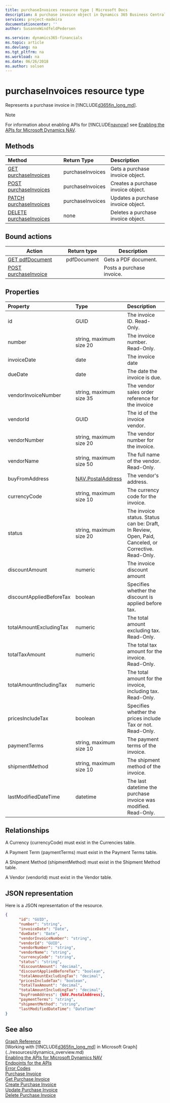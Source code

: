 ```yaml
---
title: purchaseInvoices resource type | Microsoft Docs
description: A purchase invoice object in Dynamics 365 Business Central.
services: project-madeira
documentationcenter: ''
author: SusanneWindfeldPedersen

ms.service: dynamics365-financials
ms.topic: article
ms.devlang: na
ms.tgt_pltfrm: na
ms.workload: na
ms.date: 06/26/2018
ms.author: solsen
---
```


# purchaseInvoices resource type
Represents a purchase invoice in [!INCLUDE[d365fin_long_md](../../includes/d365fin_long_md.md)]. 

> [!NOTE]  
> For information about enabling APIs for [!INCLUDE[navnow](../../includes/navnow_md.md)] see [Enabling the APIs for Microsoft Dynamics NAV](../../enabling-apis-for-dynamics-nav.md).

## Methods

| Method                                                             | Return Type    |Description                     |
|:-------------------------------------------------------------------|:---------------|:-------------------------------|
|[GET purchaseInvoices](../api/dynamics_purchaseinvoice_get.md)      |purchaseInvoices|Gets a purchase invoice object.|
|[POST purchaseInvoices](../api/dynamics_create_purchaseinvoice.md)  |purchaseInvoices|Creates a purchase invoice object.|
|[PATCH purchaseInvoices](../api/dynamics_purchaseinvoice_update.md) |purchaseInvoices|Updates a purchase invoice object.|
|[DELETE purchaseInvoices](../api/dynamics_purchaseinvoice_delete.md)|none            |Deletes a purchase invoice object.|

## Bound actions

|Action          |Return type   |Description         |
|----------------|--------------|--------------------|
|[GET pdfDocument](../api/dynamics_purchaseinvoice_pdfdocument.md)|pdfDocument|Gets a PDF document.|
|[POST purchaseInvoice](../api/dynamics_purchaseinvoice_post.md)||Posts a purchase invoice.|

## Properties
| Property	            | Type	            |Description                                                |
|:----------------------|:----------------------|:----------------------------------------------------------|
|id                     |GUID                   |The invoice ID. Read-Only.                                 |
|number                 |string, maximum size 20|The invoice number. Read-Only.                             |
|invoiceDate            |date                   |The invoice date                                           |
|dueDate                |date                   |The date the invoice is due.                               |
|vendorInvoiceNumber    |string, maximum size 35|The vendor sales order reference for the invoice           |
|vendorId               |GUID                   |The id of the invoice vendor.                              |
|vendorNumber           |string, maximum size 20|The vendor number for the invoice.                         |
|vendorName             |string, maximum size 50|The full name of the vendor. Read-Only.                    |
|buyFromAddress         |[NAV.PostalAddress](../resources/dynamics_complextypes.md)|The vendor's address.  |
|currencyCode           |string, maximum size 10|The currency code for the invoice.                         |
|status                 |string, maximum size 20|The invoice status. Status can be: Draft, In Review, Open, Paid, Canceled, or Corrective. Read-Only.|
|discountAmount         |numeric                |The invoice discount amount                                |
|discountAppliedBeforeTax|boolean               |Specifies whether the discount is applied before tax.      |
|totalAmountExcludingTax|numeric                |The total amount excluding tax. Read-Only.                 |
|totalTaxAmount         |numeric                |The total tax amount for the invoice. Read-Only.           |
|totalAmountIncludingTax|numeric                |The total amount for the invoice, including tax. Read-Only.|
|pricesIncludeTax       |boolean                |Specifies whether the prices include Tax or not. Read-Only.|
|paymentTerms           |string, maximum size 10|The payment terms of the invoice.                          |
|shipmentMethod         |string, maximum size 10|The shipment method of the invoice.                        |
|lastModifiedDateTime   |datetime               |The last datetime the purchase invoice was modified. Read-Only.|


## Relationships
A Currency (currencyCode) must exist in the Currencies table.

A Payment Term (paymentTerms) must exist in the Payment Terms table.

A Shipment Method (shipmentMethod) must exist in the Shipment Method table.

A Vendor (vendorId) must exist in the Vendor table.

## JSON representation

Here is a JSON representation of the resource.


```json
{
      "id": "GUID",
      "number": "string",
      "invoiceDate": "Date",
      "dueDate": "Date",
      "vendorInvoiceNumber": "string",
      "vendorId": "GUID",
      "vendorNumber": "string",
      "vendorName": "string",
      "currencyCode": "string",
      "status": "string",
      "discountAmount": "decimal",
      "discountAppliedBeforeTax": "boolean",
      "totalAmountExcludingTax": "decimal",
      "pricesIncludeTax": "boolean",
      "totalTaxAmount": "decimal",
      "totalAmountIncludingTax": "decimal",
      "buyFromAddress": {NAV.PostalAddress},
      "paymentTerms": "string",
      "shipmentMethod": "string",
      "lastModifiedDateTime": "DateTime"
}

```
## See also
[Graph Reference](../api/dynamics_graph_reference.md)  
[Working with [!INCLUDE[d365fin_long_md](../../includes/d365fin_long_md.md)] in Microsoft Graph](../resources/dynamics_overview.md)  
[Enabling the APIs for Microsoft Dynamics NAV](../../enabling-apis-for-dynamics-nav.md)  
[Endpoints for the APIs](../../endpoints-apis-for-dynamics.md)  
[Error Codes](../dynamics_error_codes.md)  
[Purchase Invoice](../resources/dynamics_purchaseinvoice.md)  
[Get Purchase Invoice](../api/dynamics_purchaseinvoice_get.md)  
[Create Purchase Invoice](../api/dynamics_create_purchaseinvoice.md)  
[Update Purchase Invoice](../api/dynamics_purchaseinvoice_update.md)  
[Delete Purchase Invoice](../api/dynamics_purchaseinvoice_delete.md)  